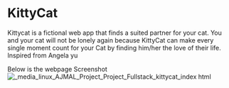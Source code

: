 # KittyCat
Kittycat is a fictional web app that finds a suited partner for your cat. You and your cat will not be lonely again because KittyCat can make every single moment count for your Cat by finding him/her the love of their life. Inspired from Angela yu



Below is the webpage Screenshot
![_media_linux_AJMAL_Project_Project_Fullstack_kittycat_index html](https://user-images.githubusercontent.com/96975779/224544545-5ad4bb90-50fc-4c1d-8a53-b2b146a5b93e.png)
